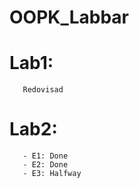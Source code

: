 # OOPK_Labbar

# Lab1: 
       Redovisad

# Lab2: 
       - E1: Done
       - E2: Done
       - E3: Halfway

